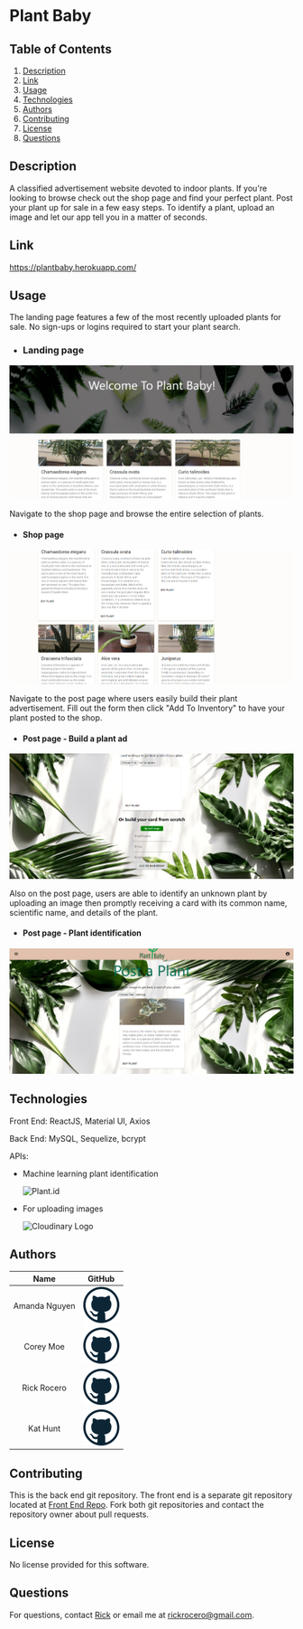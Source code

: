 # Plant Baby

## Table of Contents
1. [Description](#description)
2. [Link](#link)
3. [Usage](#usage)
4. [Technologies](#technologies)
5. [Authors](#authors)
6. [Contributing](#contributing)
7. [License](#license)
8. [Questions](#questions)

## Description
A classified advertisement website devoted to indoor plants. If you're looking to browse check out the shop page and find your perfect plant. Post your plant up for sale in a few easy steps. To identify a plant, upload an image and let our app tell you in a matter of seconds.

## Link
https://plantbaby.herokuapp.com/

## Usage
The landing page features a few of the most recently uploaded plants for sale. No sign-ups or logins required to start your plant search. 
* ### Landing page
![landingPage](./images/landingPage.png)

Navigate to the shop page and browse the entire selection of plants.
* #### Shop page
![shopPage](./images/shopPage.png)

Navigate to the post page where users easily build their plant advertisement.  Fill out the form then click "Add To Inventory" to have your plant posted to the shop. 
* #### Post page -  Build a plant ad 
![buildCard](./images/buildCard.png)

Also on the post page, users are able to identify an unknown plant by uploading an image then promptly receiving a card with its common name, scientific name, and details of the plant. 
* #### Post page - Plant identification
![plantID](./images/plantID.png)

## Technologies
Front End: 
ReactJS, Material UI, Axios

Back End: 
MySQL, Sequelize, bcrypt

APIs: 
* Machine learning plant identification

    ![Plant.id](https://web.plant.id/wp-content/uploads/2019/05/logo.png)

* For uploading images

    ![Cloudinary Logo](https://cloudinary-res.cloudinary.com/image/upload/dpr_2.0,c_scale,f_auto,q_auto,w_156/cloudinary_logo_for_white_bg.svg)


## Authors
| Name | GitHub  |
| :--: | :-----: |
| Amanda Nguyen | [![GitHub](./images/github.png)](https://github.com/AmandaNguyenn) |
| Corey Moe | [![GitHub](./images/github.png)](https://github.com/moecory11) |
| Rick Rocero | [![GitHub](./images/github.png)](https://github.com/rickrocero) |
| Kat Hunt | [![GitHub](./images/github.png)](https://github.com/KKH-pixel) |

## Contributing
This is the back end git repository. The front end is a separate git repository located at [Front End Repo](https://github.com/rickrocero/Plant-Baby-Frontend). Fork both git repositories and contact the repository owner about pull requests. 

## License
No license provided for this software.

## Questions
For questions, contact [Rick](https://github.com/rickrocero) or email me at rickrocero@gmail.com.